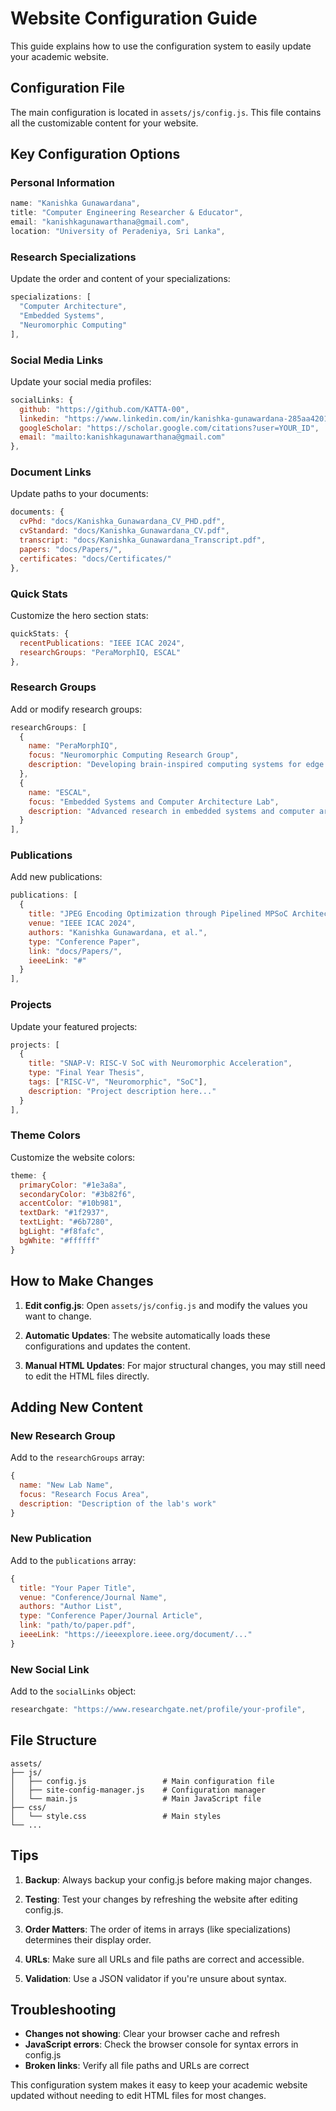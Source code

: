 # Website Configuration Guide

This guide explains how to use the configuration system to easily update your academic website.

## Configuration File

The main configuration is located in `assets/js/config.js`. This file contains all the customizable content for your website.

## Key Configuration Options

### Personal Information

```javascript
name: "Kanishka Gunawardana",
title: "Computer Engineering Researcher & Educator",
email: "kanishkagunawarthana@gmail.com",
location: "University of Peradeniya, Sri Lanka",
```

### Research Specializations

Update the order and content of your specializations:

```javascript
specializations: [
  "Computer Architecture",
  "Embedded Systems",
  "Neuromorphic Computing"
],
```

### Social Media Links

Update your social media profiles:

```javascript
socialLinks: {
  github: "https://github.com/KATTA-00",
  linkedin: "https://www.linkedin.com/in/kanishka-gunawardana-285aa4201",
  googleScholar: "https://scholar.google.com/citations?user=YOUR_ID",
  email: "mailto:kanishkagunawarthana@gmail.com"
},
```

### Document Links

Update paths to your documents:

```javascript
documents: {
  cvPhd: "docs/Kanishka_Gunawardana_CV_PHD.pdf",
  cvStandard: "docs/Kanishka_Gunawardana_CV.pdf",
  transcript: "docs/Kanishka_Gunawardana_Transcript.pdf",
  papers: "docs/Papers/",
  certificates: "docs/Certificates/"
},
```

### Quick Stats

Customize the hero section stats:

```javascript
quickStats: {
  recentPublications: "IEEE ICAC 2024",
  researchGroups: "PeraMorphIQ, ESCAL"
},
```

### Research Groups

Add or modify research groups:

```javascript
researchGroups: [
  {
    name: "PeraMorphIQ",
    focus: "Neuromorphic Computing Research Group",
    description: "Developing brain-inspired computing systems for edge applications"
  },
  {
    name: "ESCAL",
    focus: "Embedded Systems and Computer Architecture Lab",
    description: "Advanced research in embedded systems and computer architecture"
  }
],
```

### Publications

Add new publications:

```javascript
publications: [
  {
    title: "JPEG Encoding Optimization through Pipelined MPSoC Architecture",
    venue: "IEEE ICAC 2024",
    authors: "Kanishka Gunawardana, et al.",
    type: "Conference Paper",
    link: "docs/Papers/",
    ieeeLink: "#"
  }
],
```

### Projects

Update your featured projects:

```javascript
projects: [
  {
    title: "SNAP-V: RISC-V SoC with Neuromorphic Acceleration",
    type: "Final Year Thesis",
    tags: ["RISC-V", "Neuromorphic", "SoC"],
    description: "Project description here..."
  }
],
```

### Theme Colors

Customize the website colors:

```javascript
theme: {
  primaryColor: "#1e3a8a",
  secondaryColor: "#3b82f6",
  accentColor: "#10b981",
  textDark: "#1f2937",
  textLight: "#6b7280",
  bgLight: "#f8fafc",
  bgWhite: "#ffffff"
}
```

## How to Make Changes

1. **Edit config.js**: Open `assets/js/config.js` and modify the values you want to change.

2. **Automatic Updates**: The website automatically loads these configurations and updates the content.

3. **Manual HTML Updates**: For major structural changes, you may still need to edit the HTML files directly.

## Adding New Content

### New Research Group

Add to the `researchGroups` array:

```javascript
{
  name: "New Lab Name",
  focus: "Research Focus Area",
  description: "Description of the lab's work"
}
```

### New Publication

Add to the `publications` array:

```javascript
{
  title: "Your Paper Title",
  venue: "Conference/Journal Name",
  authors: "Author List",
  type: "Conference Paper/Journal Article",
  link: "path/to/paper.pdf",
  ieeeLink: "https://ieeexplore.ieee.org/document/..."
}
```

### New Social Link

Add to the `socialLinks` object:

```javascript
researchgate: "https://www.researchgate.net/profile/your-profile",
```

## File Structure

```
assets/
├── js/
│   ├── config.js                 # Main configuration file
│   ├── site-config-manager.js    # Configuration manager
│   └── main.js                   # Main JavaScript file
├── css/
│   └── style.css                 # Main styles
└── ...
```

## Tips

1. **Backup**: Always backup your config.js before making major changes.

2. **Testing**: Test your changes by refreshing the website after editing config.js.

3. **Order Matters**: The order of items in arrays (like specializations) determines their display order.

4. **URLs**: Make sure all URLs and file paths are correct and accessible.

5. **Validation**: Use a JSON validator if you're unsure about syntax.

## Troubleshooting

- **Changes not showing**: Clear your browser cache and refresh
- **JavaScript errors**: Check the browser console for syntax errors in config.js
- **Broken links**: Verify all file paths and URLs are correct

This configuration system makes it easy to keep your academic website updated without needing to edit HTML files for most changes.
